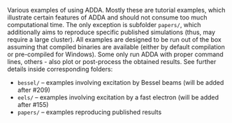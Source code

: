 Various examples of using ADDA. Mostly these are tutorial examples, which illustrate certain features of ADDA and should not consume too much computational time. The only exception is subfolder `papers/`, which additionally aims to reproduce specific published simulations (thus, may require a large cluster). All examples are designed to be run out of the box assuming that compiled binaries are available (either by default compilation or pre-compiled for Windows). Some only run ADDA with proper command lines, others - also plot or post-process the obtained results. See further details inside corresponding folders:
* `bessel/` – examples involving excitation by Bessel beams (will be added after #209)
* `eels/` – examples involving excitation by a fast electron (will be added after #155)
* `papers/` – examples reproducing published results
